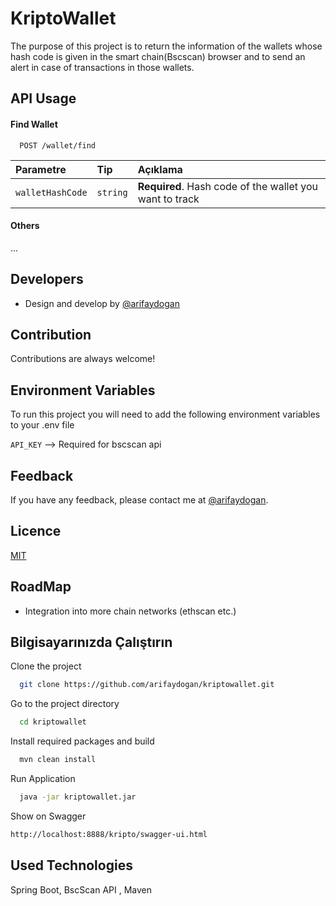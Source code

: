 
# KriptoWallet

The purpose of this project is to return the information of the wallets whose hash code is given in the smart chain(Bscscan) browser and to send an alert in case of transactions in those wallets.


## API Usage

#### Find Wallet

```http
  POST /wallet/find
```

| Parametre | Tip     | Açıklama                |
| :-------- | :------- | :------------------------- |
| `walletHashCode` | `string` | **Required**. Hash code of the wallet you want to track |

#### Others
...


  
## Developers

- Design and develop by [@arifaydogan](https://www.github.com/arifaydogan)

  
## Contribution

Contributions are always welcome!

  
## Environment Variables

To run this project you will need to add the following environment variables to your .env file

`API_KEY` --> Required for bscscan api

  
## Feedback

If you have any feedback, please contact me at [@arifaydogan](https://www.github.com/arifaydogan).

  
## Licence

[MIT](https://choosealicense.com/licenses/mit/)

  
## RoadMap

- Integration into more chain networks (ethscan etc.)

  
## Bilgisayarınızda Çalıştırın

Clone the project

```bash
  git clone https://github.com/arifaydogan/kriptowallet.git
```

Go to the project directory

```bash
  cd kriptowallet
```

Install required packages and build

```bash
  mvn clean install
```

Run Application

```bash
  java -jar kriptowallet.jar
```

  Show on Swagger

  ```bash
  http://localhost:8888/kripto/swagger-ui.html
```
## Used Technologies

Spring Boot, BscScan API , Maven

  
